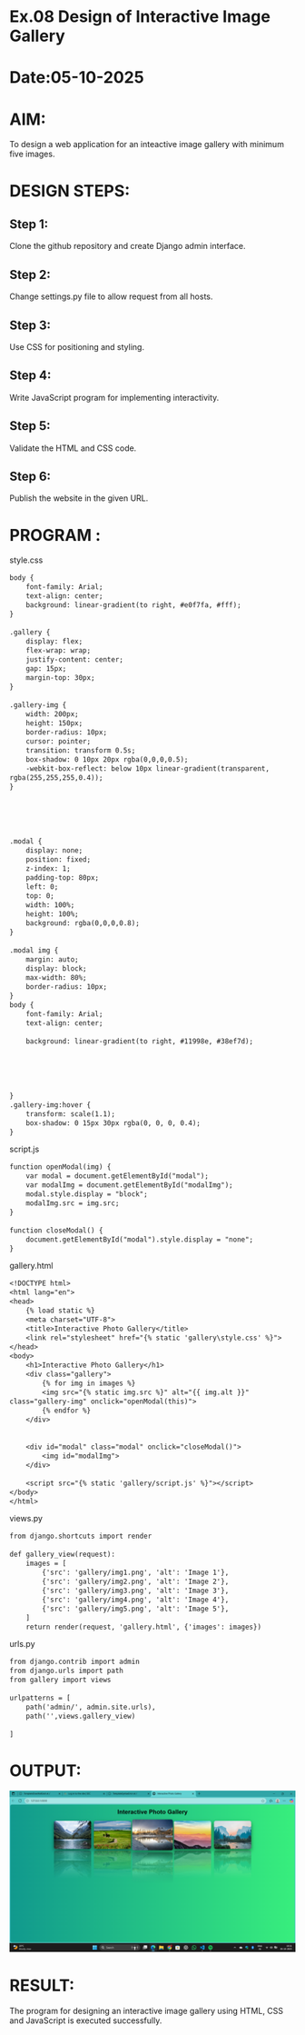 # Ex.08 Design of Interactive Image Gallery
# Date:05-10-2025
# AIM:
To design a web application for an inteactive image gallery with minimum five images.

# DESIGN STEPS:
## Step 1:
Clone the github repository and create Django admin interface.

## Step 2:
Change settings.py file to allow request from all hosts.

## Step 3:
Use CSS for positioning and styling.

## Step 4:
Write JavaScript program for implementing interactivity.

## Step 5:
Validate the HTML and CSS code.

## Step 6:
Publish the website in the given URL.

# PROGRAM :
style.css
```
body {
    font-family: Arial;
    text-align: center;
    background: linear-gradient(to right, #e0f7fa, #fff);
}

.gallery {
    display: flex;
    flex-wrap: wrap;
    justify-content: center;
    gap: 15px;
    margin-top: 30px;
}

.gallery-img {
    width: 200px;
    height: 150px;
    border-radius: 10px;
    cursor: pointer;
    transition: transform 0.5s;
    box-shadow: 0 10px 20px rgba(0,0,0,0.5);
    -webkit-box-reflect: below 10px linear-gradient(transparent, rgba(255,255,255,0.4));
}





.modal {
    display: none;
    position: fixed;
    z-index: 1;
    padding-top: 80px;
    left: 0;
    top: 0;
    width: 100%;
    height: 100%;
    background: rgba(0,0,0,0.8);
}

.modal img {
    margin: auto;
    display: block;
    max-width: 80%;
    border-radius: 10px;
}
body {
    font-family: Arial;
    text-align: center;
   
    background: linear-gradient(to right, #11998e, #38ef7d);



    

}
.gallery-img:hover {
    transform: scale(1.1);
    box-shadow: 0 15px 30px rgba(0, 0, 0, 0.4);
}

```
script.js
```
function openModal(img) {
    var modal = document.getElementById("modal");
    var modalImg = document.getElementById("modalImg");
    modal.style.display = "block";
    modalImg.src = img.src;
}

function closeModal() {
    document.getElementById("modal").style.display = "none";
}

```
gallery.html
```
<!DOCTYPE html>
<html lang="en">
<head>
    {% load static %}
    <meta charset="UTF-8">
    <title>Interactive Photo Gallery</title>
    <link rel="stylesheet" href="{% static 'gallery\style.css' %}">
</head>
<body>
    <h1>Interactive Photo Gallery</h1>
    <div class="gallery">
        {% for img in images %}
        <img src="{% static img.src %}" alt="{{ img.alt }}" class="gallery-img" onclick="openModal(this)">
        {% endfor %}
    </div>


    <div id="modal" class="modal" onclick="closeModal()">
        <img id="modalImg">
    </div>

    <script src="{% static 'gallery/script.js' %}"></script>
</body>
</html>

```
views.py
```
from django.shortcuts import render

def gallery_view(request):
    images = [
        {'src': 'gallery/img1.png', 'alt': 'Image 1'},
        {'src': 'gallery/img2.png', 'alt': 'Image 2'},
        {'src': 'gallery/img3.png', 'alt': 'Image 3'},
        {'src': 'gallery/img4.png', 'alt': 'Image 4'},
        {'src': 'gallery/img5.png', 'alt': 'Image 5'},
    ]
    return render(request, 'gallery.html', {'images': images})

```
urls.py
```
from django.contrib import admin
from django.urls import path
from gallery import views

urlpatterns = [
    path('admin/', admin.site.urls),
    path('',views.gallery_view)
    
]
```
# OUTPUT:
![alt text](image.png)
# RESULT:
The program for designing an interactive image gallery using HTML, CSS and JavaScript is executed successfully.
